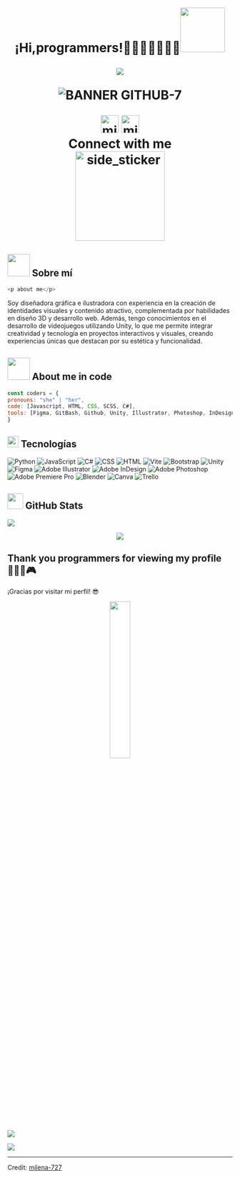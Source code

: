<h1 align="center"><b>¡Hi,programmers!👩🏻‍💻🫶🏻🤟🏻</b><img src="https://media4.giphy.com/media/v1.Y2lkPTc5MGI3NjExamxlNWRjempjeGxhOG05NDAxa29oN2xrNW9ib2NraTJyMzNtNTJ5cyZlcD12MV9pbnRlcm5hbF9naWZfYnlfaWQmY3Q9cw/w1OBpBd7kJqHrJnJ13/giphy.gif" width="100">
<p align="center">
  <a href="https://github.com/DenverCoder1/readme-typing-svg"><img src="https://readme-typing-svg.herokuapp.com?font=nunito&color=cyan&size=30&center=true&vCenter=true&width=600&height=100&lines=Never+doubt+you;Have+fun;Program;Smiles;Enjoy;Learn;Always+be+yourself..&hearts;++"></a>
</p>

![BANNER GITHUB-7](https://github.com/user-attachments/assets/14722db5-a92a-480f-8234-cef14f7fc203)


<!--- Contacto -->

<div align="center">
  <!--- linkedIn -->
   <a href="https://www.linkedin.com/in/milenagc2794/" target="_blank" rel="noopener noreferrer"><img 
      src="https://img.icons8.com/?size=100&id=114445&format=png&color=000000"
      alt="milena gonzalez" width="40px"/></a>
  <!--- Instagram -->
   <a href="https://www.instagram.com/animel_ilustradora/" target="_blank" rel="noopener noreferrer"><img 
      src="https://img.icons8.com/?size=100&id=Xy10Jcu1L2Su&format=png&color=000000"
      alt="milena gonzalez" width="40px"/></a>
  <div align="center">
   <b align="center">Connect with me</b>
  </div>
</div>      

<!--- snake -->
<!--- Ghiphy -->
<img align="center" width=200px height=200px alt="side_sticker" src="https://media.giphy.com/media/TEnXkcsHrP4YedChhA/giphy.gif" />

## <img src="https://i.giphy.com/media/v1.Y2lkPTc5MGI3NjExeGdkdTlrMGx4dTBxenZsOWFibmQ0dTJwMDV6NHluYXVjOWwydDcxbCZlcD12MV9pbnRlcm5hbF9naWZfYnlfaWQmY3Q9cw/k76eCxLAYwyjyFXClf/giphy.gif" width="50"> <b> Sobre mí </b>

```js 
<p about me</p>
```
Soy diseñadora gráfica e ilustradora con experiencia en la creación de identidades visuales y contenido atractivo, complementada por habilidades en diseño 3D y desarrollo web. Además, tengo conocimientos en el desarrollo de videojuegos utilizando Unity, lo que me permite integrar creatividad y tecnología en proyectos interactivos y visuales, creando experiencias únicas que destacan por su estética y funcionalidad.

## <picture><img src = "https://github.com/7oSkaaa/7oSkaaa/blob/main/Images/about_me.gif?raw=true" width = 50px></picture> **About me in code**
```js
const coders = {
pronouns: "she" | "her",
code: [Javascript, HTML, CSS, SCSS, C#],
tools: [Figma, GitBash, Github, Unity, Illustrator, Photoshop, InDesign, Premiere, CapCut],
}
```
## <img src="https://media2.giphy.com/media/QssGEmpkyEOhBCb7e1/giphy.gif?cid=ecf05e47a0n3gi1bfqntqmob8g9aid1oyj2wr3ds3mg700bl&rid=giphy.gif" width ="25"> <b>Tecnologías</b>
![Python](https://img.shields.io/badge/python-3670A0?style=flat&logo=python&logoColor=ffdd54)
![JavaScript](https://img.shields.io/badge/-JavaScript-yellow?style=flat&logo=javascript&logoColor=white)
![C#](https://img.shields.io/badge/c%23-%23239120.svg?style=plastic&logo=csharp&logoColor=white)
![CSS](https://img.shields.io/badge/-CSS-blue?style=flat&logo=css3&logoColor=white)
![HTML](https://img.shields.io/badge/-HTML-orange?style=flat&logo=html5&logoColor=white)
![Vite](https://img.shields.io/badge/vite-%23646CFF.svg?style=flat&logo=vite&logoColor=white)
![Bootstrap](https://img.shields.io/badge/bootstrap-%238511FA.svg?style=flat&logo=bootstrap&logoColor=white)
![Unity](https://img.shields.io/badge/unity-%23000000.svg?style=plastic&logo=unity&logoColor=white)
![Figma](https://img.shields.io/badge/-Figma-purple?style=flat&logo=figma&logoColor=white)
![Adobe Illustrator](https://img.shields.io/badge/adobe%20illustrator-%23FF9A00.svg?style=flat&logo=adobe%20illustrator&logoColor=white)
![Adobe InDesign](https://img.shields.io/badge/Adobe%20InDesign-49021F?style=flat&logo=adobeindesign&logoColor=FF3366)
![Adobe Photoshop](https://img.shields.io/badge/adobe%20photoshop-%2331A8FF.svg?style=flat&logo=adobe%20photoshop&logoColor=white)
![Adobe Premiere Pro](https://img.shields.io/badge/Adobe%20Premiere%20Pro-9999FF.svg?style=flat&logo=Adobe%20Premiere%20Pro&logoColor=white)
![Blender](https://img.shields.io/badge/blender-%23F5792A.svg?style=flat&logo=blender&logoColor=white)
![Canva](https://img.shields.io/badge/Canva-%2300C4CC.svg?style=flat&logo=Canva&logoColor=white)
![Trello](https://img.shields.io/badge/Trello-%23026AA7.svg?style=flat&logo=Trello&logoColor=white)

## <img src="https://media.giphy.com/media/iY8CRBdQXODJSCERIr/giphy.gif" width="35"> <b>GitHub Stats</b>
![](https://github-readme-stats.vercel.app/api/top-langs/?username=milena-727&theme=holi&hide_border=false&include_all_commits=false&count_private=false&layout=compact)


<!--- FRASE ALEATORIA -->
<p align="center">
  <img src= "https://quotes-github-readme.vercel.app/api?type=horizontal&theme=radical">
</p>

## **Thank you programmers for viewing my profile** 👩🏻‍💻🎮 
¡Gracias por visitar mi perfil! 😎
<!--- IMAGEN DE OSOS -->
<p align="center">
  <img src="https://media4.giphy.com/media/v1.Y2lkPTc5MGI3NjExbXFtaHBuaWV4MW1oc3FlNzl1cGh5bHZ4NmNveXdpYWpwMXd6YmtwcCZlcD12MV9pbnRlcm5hbF9naWZfYnlfaWQmY3Q9cw/fuPvbg3qkZKJJeTI73/giphy.gif" width="30%">
</p>


<!--- CONTADOR DE VISITAS---->
[![](https://visitcount.itsvg.in/api?id=milena-727&icon=2&color=0)](https://visitcount.itsvg.in)


<!--horizontal divider(gradiant)-->
<img src="https://user-images.githubusercontent.com/73097560/115834477-dbab4500-a447-11eb-908a-139a6edaec5c.gif">

----------------------------------------------------------------------
Credit: [milena-727](https://github.com/milena-727)

